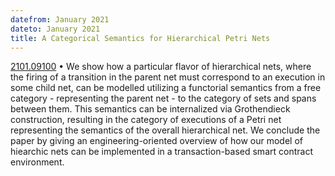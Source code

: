 ```yaml
---
datefrom: January 2021
dateto: January 2021
title: A Categorical Semantics for Hierarchical Petri Nets
---
```


[2101.09100](stuff/hierarchical.pdf) • We show how a particular flavor of hierarchical nets, where the firing of a transition in the parent net must correspond to an execution in some child net, can be modelled utilizing a functorial semantics from a free category - representing the parent net - to the category of sets and spans between them. This semantics can be internalized via Grothendieck construction, resulting in the category of executions of a Petri net representing the semantics of the overall hierarchical net. We conclude the paper by giving an engineering-oriented overview of how our model of hiearchic nets can be implemented in a transaction-based smart contract environment.